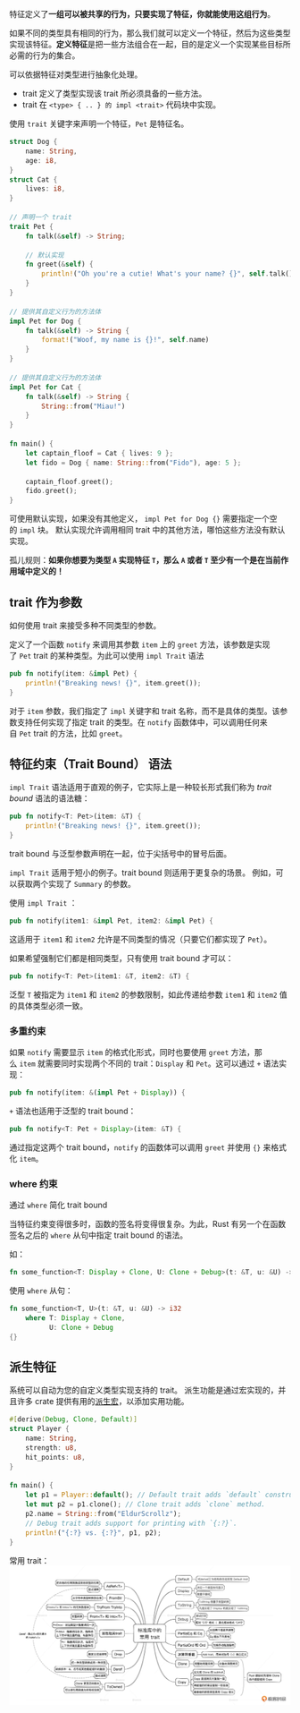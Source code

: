 特征定义了**一组可以被共享的行为，只要实现了特征，你就能使用这组行为**。

如果不同的类型具有相同的行为，那么我们就可以定义一个特征，然后为这些类型实现该特征。**定义特征**是把一些方法组合在一起，目的是定义一个实现某些目标所必需的行为的集合。

可以依据特征对类型进行抽象化处理。
- trait 定义了类型实现该 trait 所必须具备的一些方法。
- trait 在 `<type> { .. } 的 impl <trait>` 代码块中实现。

使用 `trait` 关键字来声明一个特征，`Pet` 是特征名。
```rust
struct Dog {
    name: String,
    age: i8,
}
struct Cat {
    lives: i8,
}

// 声明一个 trait
trait Pet {
    fn talk(&self) -> String;

	// 默认实现
    fn greet(&self) {
        println!("Oh you're a cutie! What's your name? {}", self.talk());
    }
}

// 提供其自定义行为的方法体
impl Pet for Dog {
    fn talk(&self) -> String {
        format!("Woof, my name is {}!", self.name)
    }
}

// 提供其自定义行为的方法体
impl Pet for Cat {
    fn talk(&self) -> String {
        String::from("Miau!")
    }
}

fn main() {
    let captain_floof = Cat { lives: 9 };
    let fido = Dog { name: String::from("Fido"), age: 5 };

    captain_floof.greet();
    fido.greet();
}
```

可使用默认实现，如果没有其他定义， `impl Pet for Dog {}` 需要指定一个空的 `impl` 块。
默认实现允许调用相同 trait 中的其他方法，哪怕这些方法没有默认实现。

孤儿规则：**如果你想要为类型 `A` 实现特征 `T`，那么 `A` 或者 `T` 至少有一个是在当前作用域中定义的！**
## trait 作为参数

如何使用 trait 来接受多种不同类型的参数。

定义了一个函数 `notify` 来调用其参数 `item` 上的 `greet` 方法，该参数是实现了 `Pet` trait 的某种类型。为此可以使用 `impl Trait` 语法

```rust
pub fn notify(item: &impl Pet) {
    println!("Breaking news! {}", item.greet());
}
```

对于 `item` 参数，我们指定了 `impl` 关键字和 trait 名称，而不是具体的类型。该参数支持任何实现了指定 trait 的类型。在 `notify` 函数体中，可以调用任何来自 `Pet` trait 的方法，比如 `greet`。

## 特征约束（Trait Bound） 语法

`impl Trait` 语法适用于直观的例子，它实际上是一种较长形式我们称为 *trait bound* 语法的语法糖：
```rust
pub fn notify<T: Pet>(item: &T) {
    println!("Breaking news! {}", item.greet());
}
```
trait bound 与泛型参数声明在一起，位于尖括号中的冒号后面。

`impl Trait` 适用于短小的例子。trait bound 则适用于更复杂的场景。
例如，可以获取两个实现了 `Summary` 的参数。

使用 `impl Trait` ：

```rust
pub fn notify(item1: &impl Pet, item2: &impl Pet) {
```

这适用于 `item1` 和 `item2` 允许是不同类型的情况（只要它们都实现了 `Pet`）。

如果希望强制它们都是相同类型，只有使用 trait bound 才可以：

```rust
pub fn notify<T: Pet>(item1: &T, item2: &T) {
```

泛型 `T` 被指定为 `item1` 和 `item2` 的参数限制，如此传递给参数 `item1` 和 `item2` 值的具体类型必须一致。

### 多重约束

如果 `notify` 需要显示 `item` 的格式化形式，同时也要使用 `greet` 方法，那么 `item` 就需要同时实现两个不同的 trait：`Display` 和 `Pet`。这可以通过 `+` 语法实现：

```rust
pub fn notify(item: &(impl Pet + Display)) {
```

`+` 语法也适用于泛型的 trait bound：

```rust
pub fn notify<T: Pet + Display>(item: &T) {
```

通过指定这两个 trait bound，`notify` 的函数体可以调用 `greet` 并使用 `{}` 来格式化 `item`。

### where 约束
通过 `where` 简化 trait bound

当特征约束变得很多时，函数的签名将变得很复杂。为此，Rust 有另一个在函数签名之后的 `where` 从句中指定 trait bound 的语法。

如：

```rust
fn some_function<T: Display + Clone, U: Clone + Debug>(t: &T, u: &U) -> i32 {}
```

使用 `where` 从句：

```rust
fn some_function<T, U>(t: &T, u: &U) -> i32
    where T: Display + Clone,
          U: Clone + Debug
{}
```
## 派生特征
系统可以自动为您的自定义类型实现支持的 trait。
派生功能是通过宏实现的，并且许多 crate 提供有用的[派生宏](宏.md)，以添加实用功能。
```rust
#[derive(Debug, Clone, Default)]
struct Player {
    name: String,
    strength: u8,
    hit_points: u8,
}

fn main() {
    let p1 = Player::default(); // Default trait adds `default` constructor.
    let mut p2 = p1.clone(); // Clone trait adds `clone` method.
    p2.name = String::from("EldurScrollz");
    // Debug trait adds support for printing with `{:?}`.
    println!("{:?} vs. {:?}", p1, p2);
}
```
常用 trait：
![](../images/Pasted%20image%2020241127111916.png)